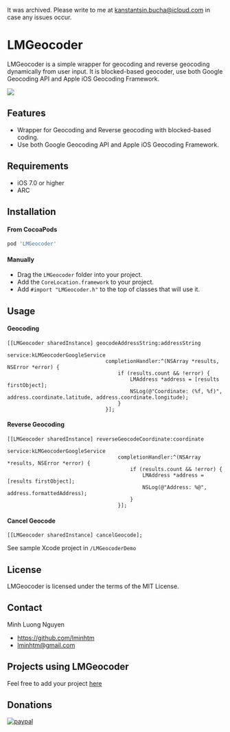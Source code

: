 It was archived. Please write to me at kanstantsin.bucha@icloud.com in case any issues occur.

LMGeocoder
==============
LMGeocoder is a simple wrapper for geocoding and reverse geocoding dynamically from user input. It is blocked-based geocoder, use both Google Geocoding API and Apple iOS Geocoding Framework.

![](https://raw.github.com/lminhtm/LMGeocoder/master/Screenshots/screenshot1.png)

## Features
* Wrapper for Geocoding and Reverse geocoding with blocked-based coding.
* Use both Google Geocoding API and Apple iOS Geocoding Framework.

## Requirements
* iOS 7.0 or higher 
* ARC

## Installation
#### From CocoaPods
```ruby
pod 'LMGeocoder'
```
#### Manually
* Drag the `LMGeocoder` folder into your project.
* Add the `CoreLocation.framework` to your project.
* Add `#import "LMGeocoder.h"` to the top of classes that will use it.

## Usage
#### Geocoding
```ObjC
[[LMGeocoder sharedInstance] geocodeAddressString:addressString
                                          service:kLMGeocoderGoogleService
                                completionHandler:^(NSArray *results, NSError *error) {
                                    if (results.count && !error) {
                                        LMAddress *address = [results firstObject];
                                        NSLog(@"Coordinate: (%f, %f)", address.coordinate.latitude, address.coordinate.longitude);
                                    }
                                }];
```

#### Reverse Geocoding
```ObjC
[[LMGeocoder sharedInstance] reverseGeocodeCoordinate:coordinate
                                              service:kLMGeocoderGoogleService
                                    completionHandler:^(NSArray *results, NSError *error) {
                                        if (results.count && !error) {
                                            LMAddress *address = [results firstObject];
                                            NSLog(@"Address: %@", address.formattedAddress);
                                        }
                                    }];
```

#### Cancel Geocode
```ObjC
[[LMGeocoder sharedInstance] cancelGeocode];
```

See sample Xcode project in `/LMGeocoderDemo`

## License
LMGeocoder is licensed under the terms of the MIT License.

## Contact
Minh Luong Nguyen
* https://github.com/lminhtm
* lminhtm@gmail.com

## Projects using LMGeocoder
Feel free to add your project [here](https://github.com/lminhtm/LMGeocoder/wiki/Projects-using-LMGeocoder)

## Donations
[![paypal](https://www.paypalobjects.com/en_US/i/btn/btn_donateCC_LG.gif)](https://www.paypal.com/cgi-bin/webscr?cmd=_donations&business=J3WZJT2AD28NW&lc=VN&item_name=LMGeocoder&currency_code=USD&bn=PP%2dDonationsBF%3abtn_donateCC_LG%2egif%3aNonHosted)
